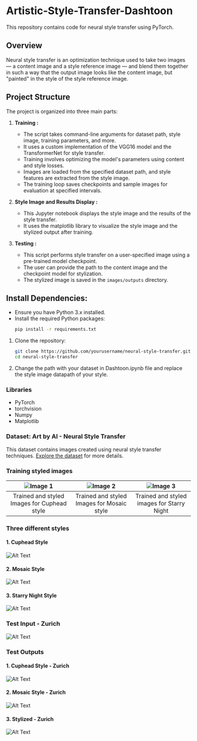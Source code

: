 # Artistic-Style-Transfer-Dashtoon

This repository contains code for neural style transfer using PyTorch.

## Overview

Neural style transfer is an optimization technique used to take two images — a content image and a style reference image — and blend them together in such a way that the output image looks like the content image, but "painted" in the style of the style reference image.

## Project Structure

The project is organized into three main parts:

1. **Training :**
   - The script takes command-line arguments for dataset path, style image, training parameters, and more.
   - It uses a custom implementation of the VGG16 model and the TransformerNet for style transfer.
   - Training involves optimizing the model's parameters using content and style losses.
   - Images are loaded from the specified dataset path, and style features are extracted from the style image.
   - The training loop saves checkpoints and sample images for evaluation at specified intervals.

2. **Style Image and Results Display :**
   - This Jupyter notebook displays the style image and the results of the style transfer.
   - It uses the matplotlib library to visualize the style image and the stylized output after training.

3. **Testing :**
   - This script performs style transfer on a user-specified image using a pre-trained model checkpoint.
   - The user can provide the path to the content image and the checkpoint model for stylization.
   - The stylized image is saved in the `images/outputs` directory.

## Install Dependencies:

- Ensure you have Python 3.x installed.
- Install the required Python packages:
  ```bash
  pip install -r requirements.txt

1. Clone the repository:

   ```bash
   git clone https://github.com/yourusername/neural-style-transfer.git
   cd neural-style-transfer
   
2. Change the path with your dataset in Dashtoon.ipynb file and replace the style image datapath of your style.

### Libraries

- PyTorch
- torchvision
- Numpy
- Matplotlib

### Dataset: Art by AI - Neural Style Transfer

This dataset contains images created using neural style transfer techniques. [Explore the dataset](https://www.kaggle.com/datasets/vbookshelf/art-by-ai-neural-style-transfer) for more details.

### Training styled images
   ![Image 1](https://github.com/Basheer22EE65R19/Artistic-Style-Transfer-Dashtoon/blob/main/Images/Train_outputs/Cuphead/2000.jpg) | ![Image 2](https://github.com/Basheer22EE65R19/Artistic-Style-Transfer-Dashtoon/blob/main/Images/Train_outputs/Mossaic_outputs/2000.jpg) | ![Image 3](https://github.com/Basheer22EE65R19/Artistic-Style-Transfer-Dashtoon/blob/main/Images/Train_outputs/Starry_Night_outputs/2000.jpg)
   :-------------------------:|:-------------------------:|:-------------------------:
   Trained and styled Images for Cuphead style | Trained and styled Images for Mosaic style | Trained and styled images for Starry Night


### Three different styles

#### 1. Cuphead Style
   ![Alt Text](https://github.com/Basheer22EE65R19/Artistic-Style-Transfer-Dashtoon/blob/main/Images/Styles/cuphead.jpg)

#### 2. Mosaic Style
   ![Alt Text](https://github.com/Basheer22EE65R19/Artistic-Style-Transfer-Dashtoon/blob/main/Images/Styles/mosaic.jpg)

#### 3. Starry Night Style
   ![Alt Text](https://github.com/Basheer22EE65R19/Artistic-Style-Transfer-Dashtoon/blob/main/Images/Styles/starry_night.jpg)

### Test Input - Zurich

![Alt Text](https://github.com/Basheer22EE65R19/Artistic-Style-Transfer-Dashtoon/blob/main/Images/Test_image/zurich.jpeg)

### Test Outputs

#### 1. Cuphead Style - Zurich
   ![Alt Text](https://github.com/Basheer22EE65R19/Artistic-Style-Transfer-Dashtoon/blob/main/Images/Test_output/cuphead-zurich.jpeg)

#### 2. Mosaic Style - Zurich
   ![Alt Text](https://github.com/Basheer22EE65R19/Artistic-Style-Transfer-Dashtoon/blob/main/Images/Test_output/mosaic-zurich.jpeg)

#### 3. Stylized - Zurich
   ![Alt Text](https://github.com/Basheer22EE65R19/Artistic-Style-Transfer-Dashtoon/blob/main/Images/Test_output/stylized-zurich.jpeg)
